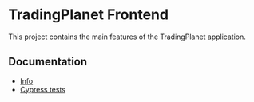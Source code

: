 # TradingPlanet Frontend


This project contains the main features of the TradingPlanet application.

## Documentation

- [Info](doc/Info.md)
- [Cypress tests](doc/Cypress.md)
